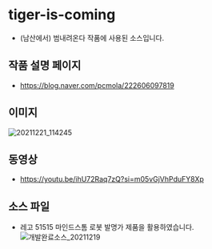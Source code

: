 # tiger-is-coming

- (남산에서) 범내려온다 작품에 사용된 소스입니다.

## 작품 설명 페이지

- https://blog.naver.com/pcmola/222606097819

## 이미지

![20211221_114245](https://github.com/pcmola/tiger-is-coming/assets/20479087/f1ffc786-20f9-4bcb-8c20-70a19a590144)

## 동영상

- https://youtu.be/ihU72Raq7zQ?si=m05vGjVhPduFY8Xp

## 소스 파일

- 레고 51515 마인드스톰 로봇 발명가 제품을 활용하였습니다.
  ![개발완료소스_20211219](https://github.com/pcmola/tiger-is-coming/assets/20479087/0025a3d1-465f-4660-bf4f-054378efa1ed)
